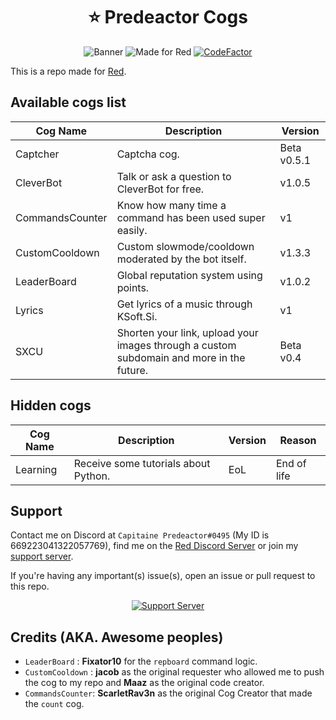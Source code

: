 <h1 align="center">⭐ Predeactor Cogs</h1>

<p align="center">
  <img src="https://repository-images.githubusercontent.com/245725383/9a2ea880-121e-11eb-92db-c3bdf6b825ec" alt="Banner">
  <img src="https://img.shields.io/badge/Made%20for-Red%20v3-red?logo=discord" alt="Made for Red">
  <a href="https://www.codefactor.io/repository/github/predeactor/predeactor-cogs">
    <img src="https://www.codefactor.io/repository/github/predeactor/predeactor-cogs/badge" alt="CodeFactor" />
  </a>
</p>

This is a repo made for [Red](https://github.com/Cog-Creators/Red-DiscordBot).

## Available cogs list

| Cog Name        | Description                                                                              | Version     |
| --------------- | ---------------------------------------------------------------------------------------- | ----------- |
| Captcher        | Captcha cog.                                                                             | Beta v0.5.1 |
| CleverBot       | Talk or ask a question to CleverBot for free.                                            | v1.0.5      |
| CommandsCounter | Know how many time a command has been used super easily.                                 | v1          |
| CustomCooldown  | Custom slowmode/cooldown moderated by the bot itself.                                    | v1.3.3      |
| LeaderBoard     | Global reputation system using points.                                                   | v1.0.2      |
| Lyrics          | Get lyrics of a music through KSoft.Si.                                                  | v1          |
| SXCU            | Shorten your link, upload your images through a custom subdomain and more in the future. | Beta v0.4   |

## Hidden cogs

| Cog Name | Description                          | Version | Reason      |
| -------- | ------------------------------------ | ------- | ----------- |
| Learning | Receive some tutorials about Python. | EoL     | End of life |

## Support

Contact me on Discord at `Capitaine Predeactor#0495` (My ID is 669223041322057769), find me on the [Red Discord Server](https://discord.gg/red) or join my [support server](https://discord.gg/zg6ydua).

If you're having any important(s) issue(s), open an issue or pull request to this repo.
<p align="center">
  <a href="https://discord.gg/zg6ydua">
    <img src="https://discord.com/api/guilds/731147725902708827/widget.png?style=banner4" alt="Support Server">
  </a>
</p>

## Credits (AKA. Awesome peoples)

* `LeaderBoard` : **Fixator10** for the `repboard` command logic.
* `CustomCooldown` : **jacob** as the original requester who allowed me to push the cog to my repo and **Maaz** as the original code creator.
* `CommandsCounter`: **ScarletRav3n** as the original Cog Creator that made the `count` cog.
